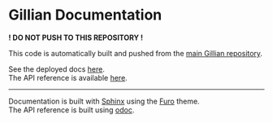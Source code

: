 <!-- Readme for GillianPlatform/GillianPlatform.github.io -->

# Gillian Documentation

**! DO NOT PUSH TO THIS REPOSITORY !**

This code is automatically built and pushed from the [main Gillian repository](https://github.com/GillianPlatform/Gillian).

See the deployed docs [here](https://GillianPlatform.github.io).
<br/>
The API reference is available [here](https://GillianPlatform.github.io/api/).

-----

Documentation is built with [Sphinx](https://www.sphinx-doc.org/) using the [Furo](https://github.com/pradyunsg/furo) theme.
<br/>
The API reference is built using [odoc](https://github.com/ocaml/odoc).
